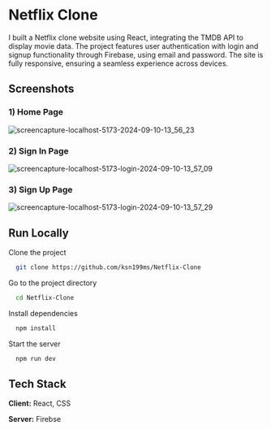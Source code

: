 
# Netflix Clone 

I built a Netflix clone website using React, integrating the TMDB API to display movie data. The project features user authentication with login and signup functionality through Firebase, using email and password. The site is fully responsive, ensuring a seamless experience across devices.




## Screenshots

### 1) Home Page
![screencapture-localhost-5173-2024-09-10-13_56_23](https://github.com/user-attachments/assets/ee7765fb-3bc6-493a-bbf5-f1770a9c8a6a)

### 2) Sign In Page
![screencapture-localhost-5173-login-2024-09-10-13_57_09](https://github.com/user-attachments/assets/8045b2d0-a859-4a0a-ae2b-fd6a879ddee4)

### 3) Sign Up Page
![screencapture-localhost-5173-login-2024-09-10-13_57_29](https://github.com/user-attachments/assets/d4666231-7712-453a-908b-6b550398be26)


## Run Locally

Clone the project

```bash
  git clone https://github.com/ksn199ms/Netflix-Clone
```

Go to the project directory

```bash
  cd Netflix-Clone
```

Install dependencies

```bash
  npm install
```

Start the server

```bash
  npm run dev
```


## Tech Stack

**Client:** React, CSS

**Server:** Firebse

